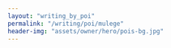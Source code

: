 ```yaml
---
layout: "writing_by_poi"
permalink: "/writing/poi/mulege"
header-img: "assets/owner/hero/pois-bg.jpg"
---
```

